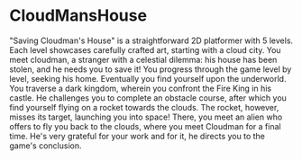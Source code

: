 # CloudMansHouse
"Saving Cloudman's House" is a straightforward 2D platformer with 5 levels. Each level showcases carefully crafted art, starting with a cloud city. You meet cloudman, a stranger with a celestial dilemma: his house has been stolen, and he needs you to save it! You progress through the game level by level, seeking his home. Eventually you find yourself upon the underworld. You traverse a dark kingdom, wherein you confront the Fire King in his castle. He challenges you to complete an obstacle course, after which you find yourself flying on a rocket towards the clouds. The rocket, however, misses its target, launching you into space! There, you meet an alien who offers to fly you back to the clouds, where you meet Cloudman for a final time. He's very grateful for your work and for it, he directs you to the game's conclusion.
